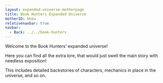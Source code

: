 ```yaml
---
layout: expanded-universe-motherpage
title: Book Hunters Expanded Universe
motherID: bheu
relativenavbar: true
navbar:
  - Back: ../../book-hunters
---
```


Welcome to the Book Hunters' expanded universe!

Here you can find all the extra lore, that would just swell the main story with needless exposition!

This includes detailed backstories of characters, mechanics in place in the universe, and so on.

